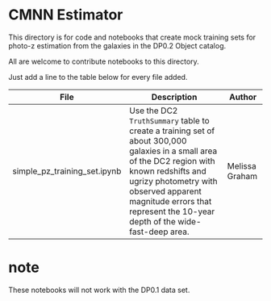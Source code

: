 # CMNN Estimator

This directory is for code and notebooks that create mock training sets for photo-z estimation from the galaxies in the DP0.2 Object catalog.

All are welcome to contribute notebooks to this directory.

Just add a line to the table below for every file added.

| File | Description | Author |
|---|---|---|
| simple_pz_training_set.ipynb | Use the DC2 `TruthSummary` table to create a training set of about 300,000 galaxies in a small area of the DC2 region with known redshifts and ugrizy photometry with observed apparent magnitude errors that represent the 10-year depth of the wide-fast-deep area. | Melissa Graham |


# note

These notebooks will not work with the DP0.1 data set.
